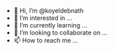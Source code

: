 - 👋 Hi, I’m @koyeldebnath
- 👀 I’m interested in ...
- 🌱 I’m currently learning ...
- 💞️ I’m looking to collaborate on ...
- 📫 How to reach me ...

<!---
koyeldebnath/koyeldebnath is a ✨ special ✨ repository because its `README.md` (this file) appears on your GitHub profile.
You can click the Preview link to take a look at your changes.
--->

